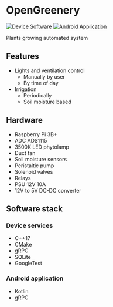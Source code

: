 # OpenGreenery
[![Device Software](https://github.com/OpenGreenery/OpenGreenery/actions/workflows/device-sw.yml/badge.svg)](https://github.com/OpenGreenery/OpenGreenery/actions/workflows/device-sw.yml) [![Android Application](https://github.com/OpenGreenery/OpenGreenery/actions/workflows/android.yml/badge.svg)](https://github.com/OpenGreenery/OpenGreenery/actions/workflows/android.yml)

Plants growing automated system

## Features
- Lights and ventilation control
  - Manually by user
  - By time of day
- Irrigation
  - Periodically
  - Soil moisture based

## Hardware
- Raspberry Pi 3B+
- ADC ADS1115
- 3500K LED phytolamp
- Duct fan
- Soil moisture sensors
- Peristaltic pump
- Solenoid valves
- Relays
- PSU 12V 10A
- 12V to 5V DC-DC converter

## Software stack
### Device services
- C++17
- CMake
- gRPC
- SQLite
- GoogleTest
### Android application
- Kotlin
- gRPC
